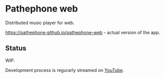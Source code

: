 # Pathephone web

Distributed music player for web.

https://pathephone.github.io/pathephone-web - actual version of the app.

## Status

WIP.

Development process is regurarly streamed on [YouTube](https://www.youtube.com/playlist?list=PLp0SCN_Va1MIKmnH4zNDyOglwbwfLfeDl).

